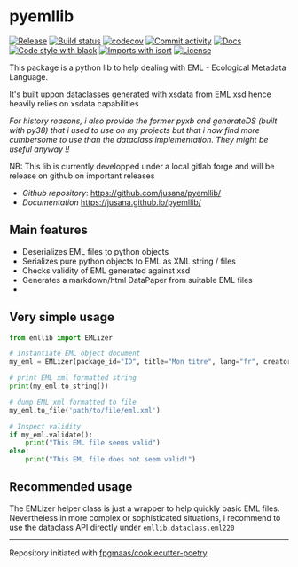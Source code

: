 # pyemllib

[![Release](https://img.shields.io/github/v/release/jusana/pyemllib)](https://img.shields.io/github/v/release/jusana/pyemllib)
[![Build status](https://img.shields.io/github/workflow/status/jusana/pyemllib/merge-to-main)](https://img.shields.io/github/workflow/status/jusana/pyemllib/merge-to-main)
[![codecov](https://codecov.io/gh/jusana/pyemllib/branch/main/graph/badge.svg)](https://codecov.io/gh/jusana/pyemllib)
[![Commit activity](https://img.shields.io/github/commit-activity/m/jusana/pyemllib)](https://img.shields.io/github/commit-activity/m/jusana/pyemllib)
[![Docs](https://img.shields.io/badge/docs-gh--pages-blue)](https://jusana.github.io/pyemllib/)
[![Code style with black](https://img.shields.io/badge/code%20style-black-000000.svg)](https://github.com/psf/black)
[![Imports with isort](https://img.shields.io/badge/%20imports-isort-%231674b1)](https://pycqa.github.io/isort/)
[![License](https://img.shields.io/github/license/jusana/pyemllib)](https://img.shields.io/github/license/jusana/pyemllib)

This package is a python lib to help dealing with EML - Ecological Metadata Language.

It's built uppon [dataclasses](https://docs.python.org/3.9/library/dataclasses.html) generated with [xsdata](https://github.com/tefra/xsdata) from [EML xsd](https://eml.ecoinformatics.org/schema/) hence heavily relies on xsdata capabilities

*For history reasons, i also provide the former pyxb and generateDS (built with py38) that i used to use on my projects but that i now find
more cumbersome to use than the dataclass implementation. They might be useful anyway !!*


NB: This lib is currently developped under a local gitlab forge and will be release on github on important releases
- *Github repository*: <https://github.com/jusana/pyemllib/>
- *Documentation* <https://jusana.github.io/pyemllib/>


## Main features

- Deserializes EML files to python objects
- Serializes pure python objects to EML as XML string / files
- Checks validity of EML generated against xsd 
- Generates a markdown/html DataPaper from suitable EML files
- 


## Very simple usage


```python
from emllib import EMLizer

# instantiate EML object document
my_eml = EMLizer(package_id="ID", title="Mon titre", lang="fr", creator="Mon Createur", abstract="Mon abstract")

# print EML xml formatted string
print(my_eml.to_string())

# dump EML xml formatted to file
my_eml.to_file('path/to/file/eml.xml')

# Inspect validity
if my_eml.validate():
    print("This EML file seems valid")
else:
    print("This EML file does not seem valid!")

```


## Recommended usage

The EMLizer helper class is just a wrapper to help quickly basic EML files.
Nevertheless in more complex or sophisticated situations, i recommend to use the dataclass API directly under `emllib.dataclass.eml220`


---

Repository initiated with [fpgmaas/cookiecutter-poetry](https://github.com/fpgmaas/cookiecutter-poetry).